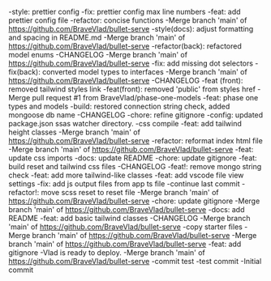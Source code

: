 -style: prettier config
-fix: prettier config max line numbers
-feat: add prettier config file
-refactor: concise functions
-Merge branch 'main' of https://github.com/BraveVlad/bullet-serve
-style(docs): adjust formatting and spacing in README.md
-Merge branch 'main' of https://github.com/BraveVlad/bullet-serve
-refactor(back): refactored model enums
-CHANGELOG
-Merge branch 'main' of https://github.com/BraveVlad/bullet-serve
-fix: add missing dot selectors
-fix(back): converted model types to interfaces
-Merge branch 'main' of https://github.com/BraveVlad/bullet-serve
-CHANGELOG
-feat (front): removed tailwind styles link
-feat(front): removed 'public' from styles href
-Merge pull request #1 from BraveVlad/phase-one-models
-feat: phase one types and models
-build: restored connection string check, added mongoose db name
-CHANGELOG
-chore: refine gitignore
-config: updated package.json ssas watcher directory.
-css compile
-feat: add tailwind height classes
-Merge branch 'main' of https://github.com/BraveVlad/bullet-serve
-refactor: reformat index html file
-Merge branch 'main' of https://github.com/BraveVlad/bullet-serve
-feat: update css imports
-docs: update README
-chore: update gitignore
-feat: build reset and tailwind css files
-CHANGELOG
-feat!: remove mongo string check
-feat: add more tailwind-like classes
-feat: add vscode file view settings
-fix: add js output files from app ts file
-continue last commit
-refactor!: move scss reset to reset file
-Merge branch 'main' of https://github.com/BraveVlad/bullet-serve
-chore: update gitignore
-Merge branch 'main' of https://github.com/BraveVlad/bullet-serve
-docs: add README
-feat: add basic tailwind classes
-CHANGELOG
-Merge branch 'main' of https://github.com/BraveVlad/bullet-serve
-copy starter files
-Merge branch 'main' of https://github.com/BraveVlad/bullet-serve
-Merge branch 'main' of https://github.com/BraveVlad/bullet-serve
-feat: add gitignore
-Vlad is ready to deploy.
-Merge branch 'main' of https://github.com/BraveVlad/bullet-serve
-commit test
-test commit
-Initial commit
